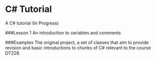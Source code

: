 C# Tutorial
================

A C# tutorial (In Progress)

###Lesson 1
An introduction to variables and comments


###Examples
The original project, a set of classes that aim to provide revision and basic introductions to chunks of C# relevant to the course DT228.



